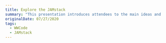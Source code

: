 ```yaml
---
title: Explore the JAMstack
summary: "This presentation introduces attendees to the main ideas and concepts that make up the JAMstack."
originalDate: 07/27/2020
tags:
  - WWCode
  - JAMstack
---
```

